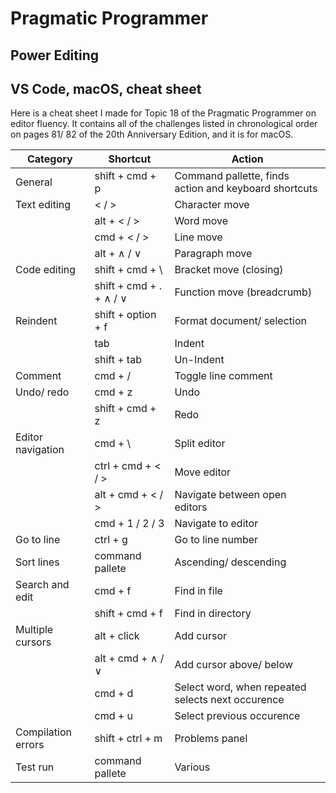 # Pragmatic Programmer
## Power Editing
## VS Code, macOS, cheat sheet

Here is a cheat sheet I made for Topic 18 of the Pragmatic Programmer on editor fluency. It contains all of the challenges listed in chronological order on pages 81/ 82 of the 20th Anniversary Edition, and it is for macOS.

| Category           | Shortcut                | Action                                            |
|--------------------|-------------------------|---------------------------------------------------|
| General            | shift + cmd + p         | Command pallette, finds action and keyboard shortcuts                |
| Text editing       | < / >                   | Character move                                    |
|                    | alt + < / >             | Word move                                         |
|                    | cmd + < / >             | Line move                                         |
|                    | alt + ∧ / ∨             | Paragraph move                                    |
| Code editing       | shift + cmd + \         | Bracket move (closing)                            |
|                    | shift + cmd + . + ∧ / ∨ | Function move (breadcrumb)                        |
| Reindent           | shift + option + f      | Format document/ selection                        |
|                    | tab                     | Indent                                            |
|                    | shift + tab             | Un-Indent                                         |
| Comment            | cmd + /                 | Toggle line comment                               |
| Undo/ redo         | cmd + z                 | Undo                                              |
|                    | shift + cmd + z         | Redo                                              |
| Editor navigation  | cmd + \                 | Split editor                                      |
|                    | ctrl + cmd + < / >      | Move editor                                       |
|                    | alt + cmd + < / >       | Navigate between open editors                     |
|                    | cmd + 1 / 2 / 3         | Navigate to editor                                |
| Go to line         | ctrl + g                | Go to line number                                 |
| Sort lines         | command pallete         | Ascending/ descending                             |
| Search and edit    | cmd + f                 | Find in file                                      |
|                    | shift + cmd + f         | Find in directory                                 |
| Multiple cursors   | alt + click             | Add cursor                                        |
|                    | alt + cmd + ∧ / ∨       | Add cursor above/ below                           |
|                    | cmd + d                 | Select word, when repeated selects next occurence |
|                    | cmd + u                 | Select previous occurence                         |
| Compilation errors | shift + ctrl + m        | Problems panel                                    |
| Test run           | command pallete         | Various                                           |
